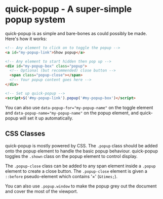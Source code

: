 # quick-popup - A super-simple popup system

quick-popup is as simple and bare-bones as could possibly be made. Here's how
it works:

```html
<!-- Any element to click on to toggle the popup -->
<a id="my-popup-link">Show popup</a>

<!-- Any element to start hidden then pop up -->
<div id="my-popup-box" class="popup">
  <!-- Optional (but recommended) close button -->
  <span class="popup-close"></span>
  <!-- Your popup content goes here -->
</div>

<!-- Set up quick-popup -->
<script>$('#my-popup-link').popup('#my-popup-box')</script>
```

You can also use `data-popup-for="my-popup-name"` on the toggle element and
`data-popup-name="my-popup-name"` on the popup element, and quick-popup will
set it up automatically.


## CSS Classes

quick-popup is mostly powered by CSS. The `.popup` class should be added onto
the popup element to handle the basic popup behaviour. quick-popup toggles the
`.shown` class on the popup element to control display.

The `.popup-close` class can be added to any span element inside a `.popup`
element to create a close button. The `.popup-close` element is given a
`::before` pseudo-element which contains '&times;' (`&times;`).

You can also use `.popup.window` to make the popup grey out the document and
cover the most of the viewport.
